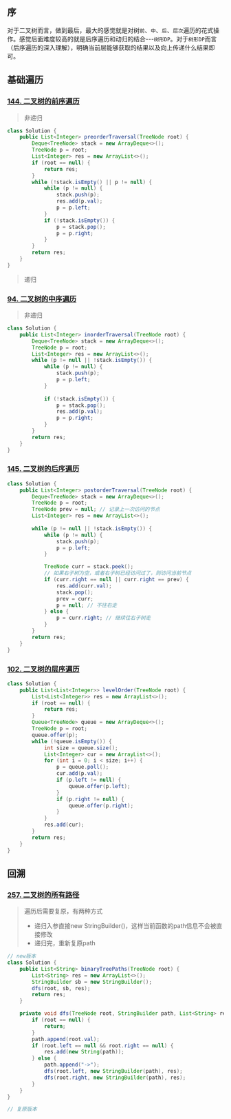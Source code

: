 ## 序

对于二叉树而言，做到最后，最大的感觉就是对树`前`、`中`、`后`、`层次`遍历的花式操作。感觉后面难度较高的就是后序遍历和动归的结合---`树形DP`。对于`树形DP`而言（后序遍历的深入理解），明确当前层能够获取的结果以及向上传递什么结果即可。

## 基础遍历

### [144. 二叉树的前序遍历](https://leetcode.cn/problems/binary-tree-preorder-traversal/)

> 非递归

```java
class Solution {
    public List<Integer> preorderTraversal(TreeNode root) {
        Deque<TreeNode> stack = new ArrayDeque<>();
        TreeNode p = root;
        List<Integer> res = new ArrayList<>();
        if (root == null) {
            return res;
        }
        while (!stack.isEmpty() || p != null) {
            while (p != null) {
                stack.push(p);
                res.add(p.val);
                p = p.left;
            }
            if (!stack.isEmpty()) {
                p = stack.pop();
                p = p.right;
            }
        }
        return res;
    }
}
```

> 递归



### [94. 二叉树的中序遍历](https://leetcode.cn/problems/binary-tree-inorder-traversal/)

> 非递归

```java
class Solution {
    public List<Integer> inorderTraversal(TreeNode root) {
        Deque<TreeNode> stack = new ArrayDeque<>();
        TreeNode p = root;
        List<Integer> res = new ArrayList<>();
        while (p != null || !stack.isEmpty()) {
            while (p != null) {
                stack.push(p);
                p = p.left;
            }
            
            if (!stack.isEmpty()) {
                p = stack.pop();
                res.add(p.val);
                p = p.right;
            }
        }
        return res;
    }
}
```



### [145. 二叉树的后序遍历](https://leetcode.cn/problems/binary-tree-postorder-traversal/)

```java
class Solution {
    public List<Integer> postorderTraversal(TreeNode root) {
        Deque<TreeNode> stack = new ArrayDeque<>();
        TreeNode p = root;
        TreeNode prev = null; // 记录上一次访问的节点
        List<Integer> res = new ArrayList<>();
        
        while (p != null || !stack.isEmpty()) {
            while (p != null) {
                stack.push(p);
                p = p.left;
            }

            TreeNode curr = stack.peek();
            // 如果右子树为空，或者右子树已经访问过了，则访问当前节点
            if (curr.right == null || curr.right == prev) {
                res.add(curr.val);
                stack.pop();
                prev = curr;
                p = null; // 不往右走
            } else {
                p = curr.right; // 继续往右子树走
            }
        }
        return res;
    }
}
```



### [102. 二叉树的层序遍历](https://leetcode.cn/problems/binary-tree-level-order-traversal/)

```java
class Solution {
    public List<List<Integer>> levelOrder(TreeNode root) {
        List<List<Integer>> res = new ArrayList<>();
        if (root == null) {
            return res;
        }
        Queue<TreeNode> queue = new ArrayDeque<>();
        TreeNode p = root;
        queue.offer(p);
        while (!queue.isEmpty()) {
            int size = queue.size();
            List<Integer> cur = new ArrayList<>();
            for (int i = 0; i < size; i++) {
                p = queue.poll();
                cur.add(p.val);
                if (p.left != null) {
                    queue.offer(p.left);
                }
                if (p.right != null) {
                    queue.offer(p.right);
                }
            }
            res.add(cur);
        }
        return res;
    }
}
```



## 回溯

### [257. 二叉树的所有路径](https://leetcode.cn/problems/binary-tree-paths/)

> 遍历后需要复原，有两种方式
>
> - 递归入参直接new StringBuilder()，这样当前函数的path信息不会被直接修改
> - 递归完，重新复原path

```java
// new版本
class Solution {
    public List<String> binaryTreePaths(TreeNode root) {
        List<String> res = new ArrayList<>();
        StringBuilder sb = new StringBuilder();
        dfs(root, sb, res);
        return res;
    }

    private void dfs(TreeNode root, StringBuilder path, List<String> res) {
        if (root == null) {
            return;
        }
        path.append(root.val);
        if (root.left == null && root.right == null) {
            res.add(new String(path));
        } else {
            path.append("->");
            dfs(root.left, new StringBuilder(path), res);
            dfs(root.right, new StringBuilder(path), res);
        }
    }
}

// 复原版本

```



